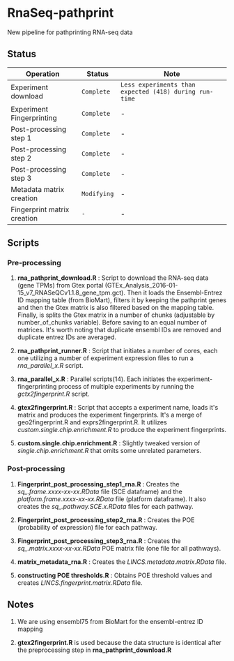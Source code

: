 # RnaSeq-pathprint
New pipeline for pathprinting RNA-seq data

## Status
Operation | Status | Note
--- | --- | ---
Experiment download | `Complete` | `Less experiments than expected (418) during run-time`
Experiment Fingerprinting | `Complete` | -
Post-processing step 1 | `Complete` | -
Post-processing step 2 | `Complete` | -
Post-processing step 3 | `Complete` | -
Metadata matrix creation | `Modifying` | -
Fingerprint matrix creation | `-` | -

## Scripts

### Pre-processing
1. **rna_pathprint_download.R** : Script to download the RNA-seq data (gene TPMs) from Gtex portal (GTEx_Analysis_2016-01-15_v7_RNASeQCv1.1.8_gene_tpm.gct). Then it loads the Ensembl-Entrez ID mapping table (from BioMart), filters it by keeping the pathprint genes and then the Gtex matrix is also filtered based on the mapping table. Finally, is splits the Gtex matrix in a number of chunks (adjustable by number_of_chunks variable). Before saving to an equal number of matrices. It's worth noting that duplicate ensembl IDs are removed and duplicate entrez IDs are averaged.

2. **rna_pathprint_runner.R** : Script that initiates a number of cores, each one utilizing a number of experiment expression files to run a *rna_parallel_x.R* script.

3. **rna_parallel_x.R** : Parallel scripts(14). Each initiates the experiment-fingerprinting process of multiple experiments by running the *gctx2fingerprint.R* script.

4. **gtex2fingerprint.R** : Script that accepts a experiment name, loads it's matrix and produces the experiment fingerprints. It's a merge of geo2fingerprint.R and exprs2fingerprint.R. It utilizes *custom.single.chip.enrichment.R* to produce the experiment fingerprints.

5. **custom.single.chip.enrichment.R** : Slightly tweaked version of *single.chip.enrichment.R* that omits some unrelated parameters.

### Post-processing

1. **Fingerprint_post_processing_step1_rna.R** :  Creates the *sq_.frame.xxxx-xx-xx.RData* file (SCE dataframe) and the *platform.frame.xxxx-xx-xx.RData* file (platform dataframe). It also creates the *sq_.pathway.SCE.x.RData* files for each pathway.

2. **Fingerprint_post_processing_step2_rna.R** :  Creates the POE (probability of expression) file for each pathway. 

3. **Fingerprint_post_processing_step3_rna.R** :  Creates the *sq_.matrix.xxxx-xx-xx.RData* POE matrix file (one file for all pathways). 

4. **matrix_metadata_rna.R** : Creates the *LINCS.metadata.matrix.RData* file.
 
5. **constructing POE thresholds.R** : Obtains POE threshold values and creates *LINCS.fingerprint.matrix.RData* file.

## Notes

1. We are using ensembl75 from BioMart for the ensembl-entrez ID mapping

2. **gtex2fingerprint.R** is used because the data structure is identical after the preprocessing step in **rna_pathprint_download.R**
